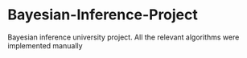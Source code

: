# Bayesian-Inference-Project
Bayesian inference university project. All the relevant algorithms were implemented manually
